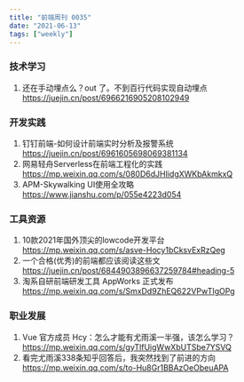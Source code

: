 ```yaml
---
title: "前端周刊 0035"
date: "2021-06-13"
tags: ["weekly"]
---
```


### 技术学习
1. 还在手动埋点么？out 了。不到百行代码实现自动埋点 https://juejin.cn/post/6966216905208102949

### 开发实践
1. 钉钉前端-如何设计前端实时分析及报警系统 https://juejin.cn/post/6961605698069381134
2. 网易轻舟Serverless在前端工程化的实践 https://mp.weixin.qq.com/s/080D6dJHIidgXWKbAkmkxQ
3. APM-Skywalking UI使用全攻略 https://www.jianshu.com/p/055e4223d054

### 工具资源
1. 10款2021年国外顶尖的lowcode开发平台 https://mp.weixin.qq.com/s/asve-Hocy1bCksvExRzQeg
2. 一个合格(优秀)的前端都应该阅读这些文 https://juejin.cn/post/6844903896637259784#heading-5
3. 淘系自研前端研发工具 AppWorks 正式发布 https://mp.weixin.qq.com/s/SmxDd9ZhEQ622VPwTIgOPg

### 职业发展
1. Vue 官方成员 Hcy：怎么才能有尤雨溪一半强，该怎么学习？ https://mp.weixin.qq.com/s/gyTlfUigWwXbUTSbe7YSVQ
2. 看完尤雨溪338条知乎回答后，我突然找到了前进的方向 https://mp.weixin.qq.com/s/to-Hu8Gr1BBAzOeObeuAPA